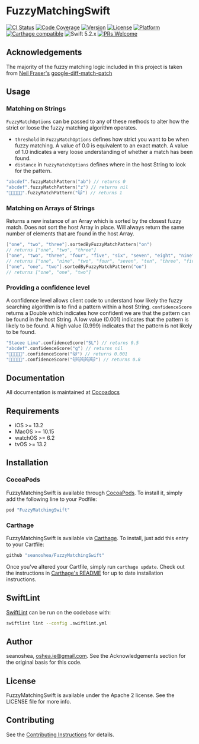 # FuzzyMatchingSwift

[![CI Status](https://circleci.com/gh/seanoshea/FuzzyMatchingSwift/tree/develop.svg?style=svg)](https://circleci.com/gh/seanoshea/FuzzyMatchingSwift/tree/develop)
[![Code Coverage](http://codecov.io/github/seanoshea/FuzzyMatchingSwift/coverage.svg?branch=develop)](http://codecov.io/github/seanoshea/FuzzyMatchingSwift?branch=develop)
[![Version](https://img.shields.io/cocoapods/v/FuzzyMatchingSwift.svg?style=flat)](http://cocoapods.org/pods/FuzzyMatchingSwift)
[![License](https://img.shields.io/cocoapods/l/FuzzyMatchingSwift.svg?style=flat)](http://cocoapods.org/pods/FuzzyMatchingSwift)
[![Platform](https://img.shields.io/cocoapods/p/FuzzyMatchingSwift.svg?style=flat)](http://cocoapods.org/pods/FuzzyMatchingSwift)
[![Carthage compatible](https://img.shields.io/badge/Carthage-compatible-4BC51D.svg?style=flat)](https://github.com/Carthage/Carthage)
![Swift 5.2.x](https://img.shields.io/badge/Swift-5.2.x-orange.svg)
[![PRs Welcome](https://img.shields.io/badge/prs-welcome-brightgreen.svg?style=flat-square)](http://makeapullrequest.com)

## Acknowledgements

The majority of the fuzzy matching logic included in this project is taken from [Neil Fraser's](https://neil.fraser.name/) [google-diff-match-patch](https://code.google.com/p/google-diff-match-patch/)

## Usage

### Matching on Strings
`FuzzyMatchOptions` can be passed to any of these methods to alter how the strict or loose the fuzzy matching algorithm operates.
- `threshold` in `FuzzyMatchOptions` defines how strict you want to be when fuzzy matching. A value of 0.0 is equivalent to an exact match. A value of 1.0 indicates a very loose understanding of whether a match has been found.
- `distance` in `FuzzyMatchOptions` defines where in the host String to look for the pattern.
```swift
"abcdef".fuzzyMatchPattern("ab") // returns 0
"abcdef".fuzzyMatchPattern("z") // returns nil
"🐶🐱🐶🐶🐶".fuzzyMatchPattern("🐱") // returns 1
```

### Matching on Arrays of Strings
Returns a new instance of an Array which is sorted by the closest fuzzy match. Does not sort the host Array in place. Will always return the same number of elements that are found in the host Array.
```swift
["one", "two", "three"].sortedByFuzzyMatchPattern("on")
// returns ["one", "two", "three"]
["one", "two", "three", "four", "five", "six", "seven", "eight", "nine", "ten"].sortedByFuzzyMatchPattern("on")
// returns ["one", "nine", "two", "four", "seven", "ten", "three", "five", "six", "eight"]
["one", "one", "two"].sortedByFuzzyMatchPattern("on")
// returns ["one", "one", "two"]
```

### Providing a confidence level
A confidence level allows client code to understand how likely the fuzzy searching algorithm is to find a pattern within a host String. `confidenceScore` returns a Double which indicates how confident we are that the pattern can be found in the host String. A low value (0.001) indicates that the pattern is likely to be found. A high value (0.999) indicates that the pattern is not likely to be found.
```swift
"Stacee Lima".confidenceScore("SL") // returns 0.5
"abcdef".confidenceScore("g") // returns nil
"🐶🐱🐶🐶🐶".confidenceScore("🐱") // returns 0.001
"🐶🐱🐶🐶🐶".confidenceScore("🐱🐱🐱🐱🐱") // returns 0.8
```

## Documentation

All documentation is maintained at [Cocoadocs](http://cocoadocs.org/docsets/FuzzyMatchingSwift/)

## Requirements

* iOS >= 13.2
* MacOS >= 10.15
* watchOS >= 6.2
* tvOS >= 13.2

## Installation

### CocoaPods

FuzzyMatchingSwift is available through [CocoaPods](http://cocoapods.org). To install it, simply add the following line to your Podfile:

```ruby
pod "FuzzyMatchingSwift"
```

### Carthage

FuzzyMatchingSwift is available via [Carthage](https://github.com/Carthage/Carthage). To install, just add this entry to your Cartfile:

```ruby
github "seanoshea/FuzzyMatchingSwift"
```

Once you've altered your Cartfile, simply run `carthage update`. Check out the instructions in [Carthage's README](https://github.com/Carthage/Carthage) for up to date installation instructions.

## SwiftLint

[SwiftLint](https://github.com/realm/SwiftLint) can be run on the codebase with:

```bash
swiftlint lint --config .swiftlint.yml
```

## Author

seanoshea, oshea.ie@gmail.com. See the Acknowledgements section for the original basis for this code.

## License

FuzzyMatchingSwift is available under the Apache 2 license. See the LICENSE file for more info.

## Contributing

See the [Contributing Instructions](CONTRIBUTING.MD) for details.
